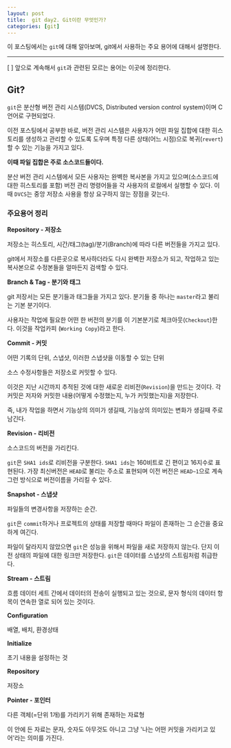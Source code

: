 ```yaml
---
layout: post
title:  git day2. Git이란 무엇인가?
categories: [git]
---
```

이 포스팅에서는 `git`에 대해 알아보며, git에서 사용하는 주요 용어에 대해서 설명한다.
<hr>

[ ] 앞으로 계속해서 `git`과 관련된 모르는 용어는 이곳에 정리한다.


## Git?

`git`은 분산형 버전 관리 시스템(DVCS, Distributed version control system)이며 C언어로 구현되었다.

이전 포스팅에서 공부한 바로, 버전 관리 시스템은 사용자가 어떤 파일 집합에 대한 히스토리를 생성하고 관리할 수 있도록 도우며 특정 다른 상태(어느 시점)으로 복귀(`revert`)할 수 있는 기능을 가지고 있다.

**이때 파일 집합은 주로 소스코드들이다.**

분산 버전 관리 시스템에서 모든 사용자는 완벽한 복사본을 가지고 있으며(소스코드에 대한 히스토리를 포함) 버전 관리 명령어들을 각 사용자의 로컬에서 실행할 수 있다. 이때 `DVCS`는 중앙 저장소 사용을 항상 요구하지 않는 장점을 갖는다.

### 주요용어 정리
**Repository - 저장소**

저장소는 히스토리, 시간/태그(tag)/분기(Branch)에 따라 다른 버전들을 가지고 있다.

git에서 저장소를 다른곳으로 복사하더라도 다시 완벽한 저장소가 되고, 작업하고 있는 복사본으로 수정본들을 얼마든지 검색할 수 있다.

**Branch & Tag - 분기와 태그**

git 저장서는 모든 분기들과 태그들을 가지고 있다. 분기들 중 하나는 `master`라고 불리는 기본 분기이다.

사용자는 작업에 필요한 어떤 한 버전의 분기를 이 기본분기로 체크아웃(`Checkout`)한다. 이것을 작업카피 (`Working Copy`)라고 한다.

**Commit - 커밋**

어떤 기록의 단위, 스냅샷, 이러한 스냅샷을 이동할 수 있는 단위

소스 수정사항들은 저장소로 커밋할 수 있다.

이것은 지난 시간까지 추적된 것에 대한 새로운 리비전(`Revision`)을 만드는 것이다. 각 커밋은 저자와 커밋한 내용(어떻게 수정했는지, 누가 커밋했는지)을 저장한다.

즉, 내가 작업을 하면서 기능상의 의미가 생길때, 기능상의 의미있는 변화가 생길때 주로 남긴다.

**Revision - 리비전**

소스코드의 버전을 가리킨다.

`git`은 `SHA1 ids`로 리비전을 구분한다. `SHA1 ids`는 160비트로 긴 편이고 16지수로 표현된다. 가장 최신버전은 `HEAD`로 불리는 주소로 표현되며 이전 버전은 `HEAD~1`으로 계속 그런 방식으로 버전이름을 가리킬 수 있다.

**Snapshot - 스냅샷**

파일들의 변경사항을 저장하는 순간.

`git`은 `commit`하거나 프로젝트의 상태를 저장할 때마다 파일이 존재하는 그 순간을 중요하게 여긴다.

파일이 달라지지 않았으면 `git`은 성능을 위해서 파일을 새로 저장하지 않는다. 단지 이전 상태의 파일에 대한 링크만 저장한다. `git`은 데이터를 스냅샷의 스트림처럼 취급한다.

**Stream - 스트림**

흐름 데이터 세트 간에서 데이터의 전송이 실행되고 있는 것으로, 문자 형식의 데이터 항목이 연속한 열로 되어 있는 것이다.

**Configuration**

배열, 배치, 환경상태

**Initialize**

초기 내용을 설정하는 것

**Repository**

저장소

**Pointer - 포인터**

다른 객체(=단위 1개)를 가리키기 위해 존재하는 자료형

이 안에 든 자료는 문자, 숫자도 아무것도 아니고 그냥 '나는 어떤 커밋을 가리키고 있어'라는 의미를 가진다.
